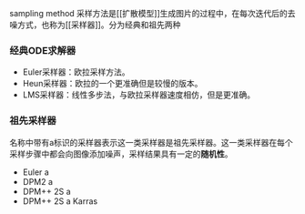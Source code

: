 sampling method
采样方法是[[扩散模型]]生成图片的过程中，在每次迭代后的去噪方式，也称为[[采样器]]。分为经典和祖先两种
### 经典ODE求解器

- Euler采样器：欧拉采样方法。
- Heun采样器：欧拉的一个更准确但是较慢的版本。
- LMS采样器：线性多步法，与欧拉采样器速度相仿，但是更准确。

### 祖先采样器

名称中带有a标识的采样器表示这一类采样器是祖先采样器。这一类采样器在每个采样步骤中都会向图像添加噪声，采样结果具有一定的**随机性**。

- Euler a
- DPM2 a
- DPM++ 2S a
- DPM++ 2S a Karras